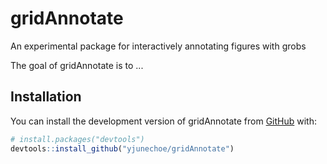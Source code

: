 # gridAnnotate

An experimental package for interactively annotating figures with grobs

<!-- badges: start -->
<!-- badges: end -->

The goal of gridAnnotate is to ...

## Installation

You can install the development version of gridAnnotate from [GitHub](https://github.com/) with:

``` r
# install.packages("devtools")
devtools::install_github("yjunechoe/gridAnnotate")
```
